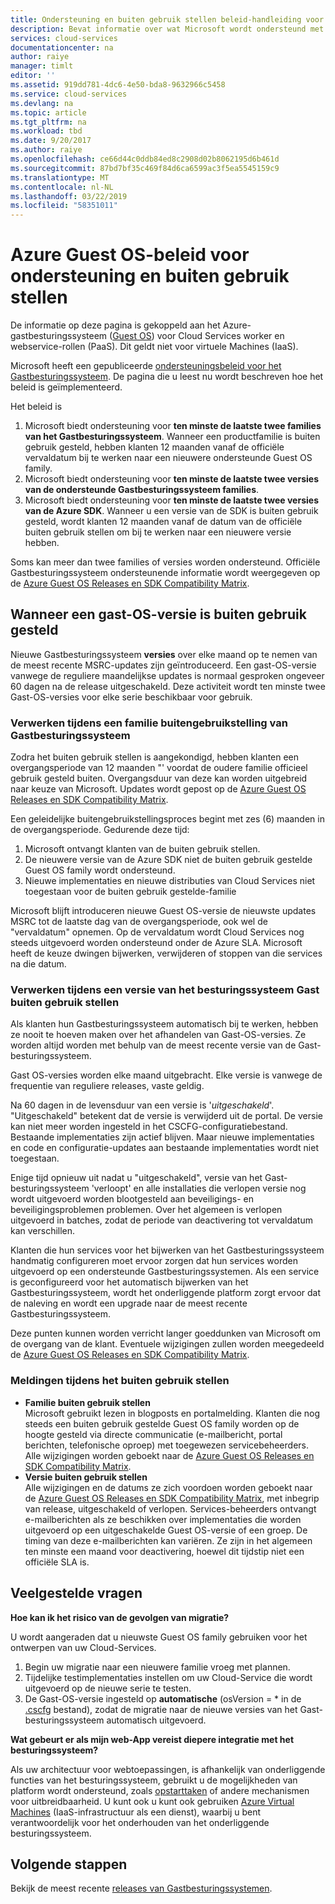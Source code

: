 ```yaml
---
title: Ondersteuning en buiten gebruik stellen beleid-handleiding voor Azure-Gastbesturingssysteem | Microsoft Docs
description: Bevat informatie over wat Microsoft wordt ondersteund met betrekking tot op het Azure-Gastbesturingssysteem die worden gebruikt door Cloud Services.
services: cloud-services
documentationcenter: na
author: raiye
manager: timlt
editor: ''
ms.assetid: 919dd781-4dc6-4e50-bda8-9632966c5458
ms.service: cloud-services
ms.devlang: na
ms.topic: article
ms.tgt_pltfrm: na
ms.workload: tbd
ms.date: 9/20/2017
ms.author: raiye
ms.openlocfilehash: ce66d44c0ddb84ed8c2908d02b8062195d6b461d
ms.sourcegitcommit: 87bd7bf35c469f84d6ca6599ac3f5ea5545159c9
ms.translationtype: MT
ms.contentlocale: nl-NL
ms.lasthandoff: 03/22/2019
ms.locfileid: "58351011"
---
```

# <a name="azure-guest-os-supportability-and-retirement-policy"></a>Azure Guest OS-beleid voor ondersteuning en buiten gebruik stellen
De informatie op deze pagina is gekoppeld aan het Azure-gastbesturingssysteem ([Guest OS](cloud-services-guestos-update-matrix.md)) voor Cloud Services worker en webservice-rollen (PaaS). Dit geldt niet voor virtuele Machines (IaaS).

Microsoft heeft een gepubliceerde [ondersteuningsbeleid voor het Gastbesturingssysteem](https://support.microsoft.com/gp/azure-cloud-lifecycle-faq). De pagina die u leest nu wordt beschreven hoe het beleid is geïmplementeerd.

Het beleid is

1. Microsoft biedt ondersteuning voor **ten minste de laatste twee families van het Gastbesturingssysteem**. Wanneer een productfamilie is buiten gebruik gesteld, hebben klanten 12 maanden vanaf de officiële vervaldatum bij te werken naar een nieuwere ondersteunde Guest OS family.
2. Microsoft biedt ondersteuning voor **ten minste de laatste twee versies van de ondersteunde Gastbesturingssysteem families**.
3. Microsoft biedt ondersteuning voor **ten minste de laatste twee versies van de Azure SDK**. Wanneer u een versie van de SDK is buiten gebruik gesteld, wordt klanten 12 maanden vanaf de datum van de officiële buiten gebruik stellen om bij te werken naar een nieuwere versie hebben.

Soms kan meer dan twee families of versies worden ondersteund. Officiële Gastbesturingssysteem ondersteunende informatie wordt weergegeven op de [Azure Guest OS Releases en SDK Compatibility Matrix](cloud-services-guestos-update-matrix.md).

## <a name="when-a-guest-os-version-is-retired"></a>Wanneer een gast-OS-versie is buiten gebruik gesteld
Nieuwe Gastbesturingssysteem **versies** over elke maand op te nemen van de meest recente MSRC-updates zijn geïntroduceerd. Een gast-OS-versie vanwege de reguliere maandelijkse updates is normaal gesproken ongeveer 60 dagen na de release uitgeschakeld. Deze activiteit wordt ten minste twee Gast-OS-versies voor elke serie beschikbaar voor gebruik.

### <a name="process-during-a-guest-os-family-retirement"></a>Verwerken tijdens een familie buitengebruikstelling van Gastbesturingssysteem
Zodra het buiten gebruik stellen is aangekondigd, hebben klanten een overgangsperiode van 12 maanden "' voordat de oudere familie officieel gebruik gesteld buiten. Overgangsduur van deze kan worden uitgebreid naar keuze van Microsoft. Updates wordt gepost op de [Azure Guest OS Releases en SDK Compatibility Matrix](cloud-services-guestos-update-matrix.md).

Een geleidelijke buitengebruikstellingsproces begint met zes (6) maanden in de overgangsperiode. Gedurende deze tijd:

1. Microsoft ontvangt klanten van de buiten gebruik stellen.
2. De nieuwere versie van de Azure SDK niet de buiten gebruik gestelde Guest OS family wordt ondersteund.
3. Nieuwe implementaties en nieuwe distributies van Cloud Services niet toegestaan voor de buiten gebruik gestelde-familie

Microsoft blijft introduceren nieuwe Guest OS-versie de nieuwste updates MSRC tot de laatste dag van de overgangsperiode, ook wel de "vervaldatum" opnemen. Op de vervaldatum wordt Cloud Services nog steeds uitgevoerd worden ondersteund onder de Azure SLA. Microsoft heeft de keuze dwingen bijwerken, verwijderen of stoppen van die services na die datum.

### <a name="process-during-a-guest-os-version-retirement"></a>Verwerken tijdens een versie van het besturingssysteem Gast buiten gebruik stellen
Als klanten hun Gastbesturingssysteem automatisch bij te werken, hebben ze nooit te hoeven maken over het afhandelen van Gast-OS-versies. Ze worden altijd worden met behulp van de meest recente versie van de Gast-besturingssysteem.

Gast OS-versies worden elke maand uitgebracht. Elke versie is vanwege de frequentie van reguliere releases, vaste geldig.

Na 60 dagen in de levensduur van een versie is '*uitgeschakeld*'. "Uitgeschakeld" betekent dat de versie is verwijderd uit de portal. De versie kan niet meer worden ingesteld in het CSCFG-configuratiebestand. Bestaande implementaties zijn actief blijven. Maar nieuwe implementaties en code en configuratie-updates aan bestaande implementaties wordt niet toegestaan.

Enige tijd opnieuw uit nadat u "uitgeschakeld", versie van het Gast-besturingssysteem 'verloopt' en alle installaties die verlopen versie nog wordt uitgevoerd worden blootgesteld aan beveiligings- en beveiligingsproblemen problemen. Over het algemeen is verlopen uitgevoerd in batches, zodat de periode van deactivering tot vervaldatum kan verschillen.

Klanten die hun services voor het bijwerken van het Gastbesturingssysteem handmatig configureren moet ervoor zorgen dat hun services worden uitgevoerd op een ondersteunde Gastbesturingssystemen. Als een service is geconfigureerd voor het automatisch bijwerken van het Gastbesturingssysteem, wordt het onderliggende platform zorgt ervoor dat de naleving en wordt een upgrade naar de meest recente Gastbesturingssysteem.

Deze punten kunnen worden verricht langer goeddunken van Microsoft om de overgang van de klant. Eventuele wijzigingen zullen worden meegedeeld de [Azure Guest OS Releases en SDK Compatibility Matrix](cloud-services-guestos-update-matrix.md).

### <a name="notifications-during-retirement"></a>Meldingen tijdens het buiten gebruik stellen
* **Familie buiten gebruik stellen** <br>Microsoft gebruikt lezen in blogposts en portalmelding. Klanten die nog steeds een buiten gebruik gestelde Guest OS family worden op de hoogte gesteld via directe communicatie (e-mailbericht, portal berichten, telefonische oproep) met toegewezen servicebeheerders. Alle wijzigingen worden geboekt naar de [Azure Guest OS Releases en SDK Compatibility Matrix](cloud-services-guestos-update-matrix.md).
* **Versie buiten gebruik stellen** <br>Alle wijzigingen en de datums ze zich voordoen worden geboekt naar de [Azure Guest OS Releases en SDK Compatibility Matrix](cloud-services-guestos-update-matrix.md), met inbegrip van release, uitgeschakeld of verlopen. Services-beheerders ontvangt e-mailberichten als ze beschikken over implementaties die worden uitgevoerd op een uitgeschakelde Guest OS-versie of een groep. De timing van deze e-mailberichten kan variëren. Ze zijn in het algemeen ten minste een maand voor deactivering, hoewel dit tijdstip niet een officiële SLA is.

## <a name="frequently-asked-questions"></a>Veelgestelde vragen
**Hoe kan ik het risico van de gevolgen van migratie?**

U wordt aangeraden dat u nieuwste Guest OS family gebruiken voor het ontwerpen van uw Cloud-Services.

1. Begin uw migratie naar een nieuwere familie vroeg met plannen.
2. Tijdelijke testimplementaties instellen om uw Cloud-Service die wordt uitgevoerd op de nieuwe serie te testen.
3. De Gast-OS-versie ingesteld op **automatische** (osVersion = * in de [.cscfg](cloud-services-model-and-package.md#cscfg) bestand), zodat de migratie naar de nieuwe versies van het Gast-besturingssysteem automatisch uitgevoerd.

**Wat gebeurt er als mijn web-App vereist diepere integratie met het besturingssysteem?**

Als uw architectuur voor webtoepassingen, is afhankelijk van onderliggende functies van het besturingssysteem, gebruikt u de mogelijkheden van platform wordt ondersteund, zoals [opstarttaken](cloud-services-startup-tasks.md) of andere mechanismen voor uitbreidbaarheid. U kunt ook u kunt ook gebruiken [Azure Virtual Machines](https://azure.microsoft.com/documentation/scenarios/virtual-machines/) (IaaS-infrastructuur als een dienst), waarbij u bent verantwoordelijk voor het onderhouden van het onderliggende besturingssysteem.

## <a name="next-steps"></a>Volgende stappen
Bekijk de meest recente [releases van Gastbesturingssystemen](cloud-services-guestos-update-matrix.md).
